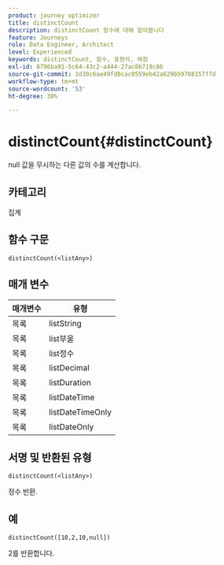 ```yaml
---
product: journey optimizer
title: distinctCount
description: distinctCount 함수에 대해 알아봅니다
feature: Journeys
role: Data Engineer, Architect
level: Experienced
keywords: distinctCount, 함수, 표현식, 여정
exl-id: 8796ba91-5c64-43c2-a444-27ac8b719c86
source-git-commit: 1d30c6ae49fd0cac0559eb42a629b59708157f7d
workflow-type: tm+mt
source-wordcount: '53'
ht-degree: 30%

---
```


# distinctCount{#distinctCount}

null 값을 무시하는 다른 값의 수를 계산합니다.

## 카테고리

집계

## 함수 구문

`distinctCount(<listAny>)`

## 매개 변수

| 매개변수 | 유형 |
|-----------|------------------|
| 목록 | listString |
| 목록 | list부울 |
| 목록 | list정수 |
| 목록 | listDecimal |
| 목록 | listDuration |
| 목록 | listDateTime |
| 목록 | listDateTimeOnly |
| 목록 | listDateOnly |

## 서명 및 반환된 유형

`distinctCount(<listAny>)`

정수 반환.

## 예

`distinctCount([10,2,10,null])`

2를 반환합니다.
